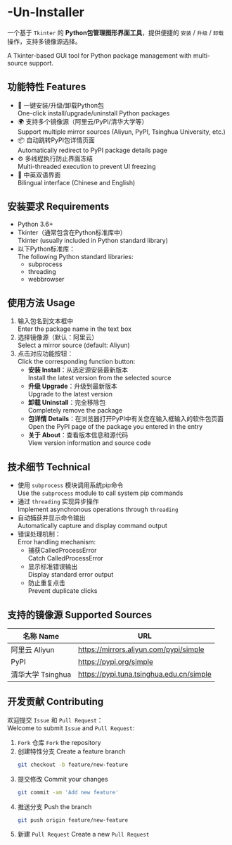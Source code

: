 # -Un-Installer

一个基于 `Tkinter` 的 **Python包管理图形界面工具**，提供便捷的 `安装` / `升级` / `卸载` 操作，支持多镜像源选择。

A Tkinter-based GUI tool for Python package management with multi-source support.

## 功能特性 Features

- 🚀 一键安装/升级/卸载Python包  
  One-click install/upgrade/uninstall Python packages
- 🌍 支持多个镜像源（阿里云/PyPI/清华大学等）  
  Support multiple mirror sources (Aliyun, PyPI, Tsinghua University, etc.)
- 📦 自动跳转PyPI包详情页面  
  Automatically redirect to PyPI package details page
- ⚙️ 多线程执行防止界面冻结  
  Multi-threaded execution to prevent UI freezing
- 🎯 中英双语界面  
  Bilingual interface (Chinese and English)

## 安装要求 Requirements

- Python 3.6+
- Tkinter（通常包含在Python标准库中）  
  Tkinter (usually included in Python standard library)
- 以下Python标准库：  
  The following Python standard libraries:
  - subprocess
  - threading
  - webbrowser

## 使用方法 Usage

1. 输入包名到文本框中  
   Enter the package name in the text box
2. 选择镜像源（默认：阿里云）  
   Select a mirror source (default: Aliyun)
3. 点击对应功能按钮：  
   Click the corresponding function button:
   - **安装 Install**：从选定源安装最新版本  
     Install the latest version from the selected source
   - **升级 Upgrade**：升级到最新版本  
     Upgrade to the latest version
   - **卸载 Uninstall**：完全移除包  
     Completely remove the package
   - **包详情 Details**：在浏览器打开PyPI中有关您在输入框输入的软件包页面  
     Open the PyPI page of the package you entered in the entry
   - **关于 About**：查看版本信息和源代码  
     View version information and source code

## 技术细节 Technical

- 使用 `subprocess` 模块调用系统pip命令  
  Use the `subprocess` module to call system pip commands
- 通过 `threading` 实现异步操作  
  Implement asynchronous operations through `threading`
- 自动捕获并显示命令输出  
  Automatically capture and display command output
- 错误处理机制：  
  Error handling mechanism:
  - 捕获CalledProcessError  
    Catch CalledProcessError
  - 显示标准错误输出  
    Display standard error output
  - 防止重复点击  
    Prevent duplicate clicks

## 支持的镜像源 Supported Sources

| 名称 Name       | URL                                      |
|---------------|------------------------------------------|
| 阿里云 Aliyun    | https://mirrors.aliyun.com/pypi/simple   |
| PyPI          | https://pypi.org/simple                  |
| 清华大学 Tsinghua | https://pypi.tuna.tsinghua.edu.cn/simple |

## 开发贡献 Contributing

欢迎提交 `Issue` 和 `Pull Request`：  
Welcome to submit `Issue` and `Pull Request`:
1. `Fork` 仓库 `Fork` the repository
2. 创建特性分支 Create a feature branch 
    ```bash
    git checkout -b feature/new-feature
    ```
3. 提交修改 Commit your changes
    ```bash
    git commit -am 'Add new feature'
    ```
4. 推送分支 Push the branch
    ```bash
    git push origin feature/new-feature
    ```
5. 新建 `Pull Request` Create a new `Pull Request`